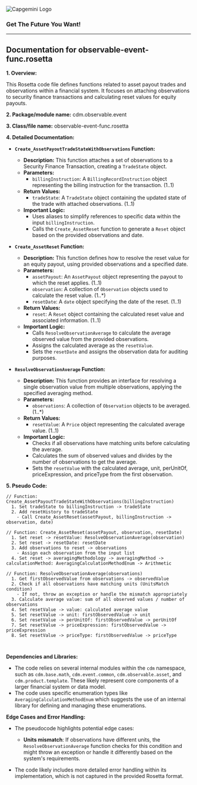 ![Capgemini Logo](https://www.capgemini.com/wp-content/themes/capgemini2020/assets/images/logo.svg)

### Get The Future You Want!

---
## Documentation for observable-event-func.rosetta

**1. Overview:**

This Rosetta code file defines functions related to asset payout trades and observations within a financial system. It focuses on attaching observations to security finance transactions and calculating reset values for equity payouts. 

**2. Package/module name:** cdm.observable.event

**3. Class/file name:** observable-event-func.rosetta

**4. Detailed Documentation:**

   - **`Create_AssetPayoutTradeStateWithObservations` Function:**
     - **Description:** This function attaches a set of observations to a Security Finance Transaction, creating a `TradeState` object. 
     - **Parameters:**
       - `billingInstruction`: A `BillingRecordInstruction` object representing the billing instruction for the transaction. (1..1)
     - **Return Values:**
       - `tradeState`: A `TradeState` object containing the updated state of the trade with attached observations. (1..1)
     - **Important Logic:**
       - Uses aliases to simplify references to specific data within the input `billingInstruction`.
       - Calls the `Create_AssetReset` function to generate a `Reset` object based on the provided observations and date.

   - **`Create_AssetReset` Function:**
     - **Description:** This function defines how to resolve the reset value for an equity payout, using provided observations and a specified date.
     - **Parameters:**
       - `assetPayout`: An `AssetPayout` object representing the payout to which the reset applies. (1..1)
       - `observation`: A collection of `Observation` objects used to calculate the reset value. (1..*)
       - `resetDate`: A `date` object specifying the date of the reset. (1..1)
     - **Return Values:**
       - `reset`: A `Reset` object containing the calculated reset value and associated information. (1..1)
     - **Important Logic:**
       - Calls `ResolveObservationAverage` to calculate the average observed value from the provided observations.
       - Assigns the calculated average as the `resetValue`.
       - Sets the `resetDate` and assigns the observation data for auditing purposes.

   - **`ResolveObservationAverage` Function:**
     - **Description:** This function provides an interface for resolving a single observation value from multiple observations, applying the specified averaging method.
     - **Parameters:**
       - `observations`: A collection of `Observation` objects to be averaged. (1..*)
     - **Return Values:**
       - `resetValue`: A `Price` object representing the calculated average value. (1..1)
     - **Important Logic:**
       - Checks if all observations have matching units before calculating the average.
       - Calculates the sum of observed values and divides by the number of observations to get the average.
       - Sets the `resetValue` with the calculated average, unit, perUnitOf, priceExpression, and priceType from the first observation.

**5. Pseudo Code:**


```
// Function: Create_AssetPayoutTradeStateWithObservations(billingInstruction)
  1. Set tradeState to billingInstruction -> tradeState
  2. Add resetHistory to tradeState 
    - Call Create_AssetReset(assetPayout, billingInstruction -> observation, date)

// Function: Create_AssetReset(assetPayout, observation, resetDate)
  1. Set reset -> resetValue: ResolveObservationAverage(observation)
  2. Set reset -> resetDate: resetDate
  3. Add observations to reset -> observations
    - Assign each observation from the input list
  4. Set reset -> averagingMethodology -> averagingMethod -> calculationMethod: AveragingCalculationMethodEnum -> Arithmetic

// Function: ResolveObservationAverage(observations)
  1. Get firstObservedValue from observations -> observedValue
  2. Check if all observations have matching units (UnitsMatch condition)
    - If not, throw an exception or handle the mismatch appropriately
  3. Calculate average value: sum of all observed values / number of observations
  4. Set resetValue -> value: calculated average value
  5. Set resetValue -> unit: firstObservedValue -> unit
  6. Set resetValue -> perUnitOf: firstObservedValue -> perUnitOf
  7. Set resetValue -> priceExpression: firstObservedValue -> priceExpression
  8. Set resetValue -> priceType: firstObservedValue -> priceType



```

**Dependencies and Libraries:**


- The code relies on several internal modules within the `cdm` namespace, such as `cdm.base.math`, `cdm.event.common`, `cdm.observable.asset`, and `cdm.product.template`. These likely represent core components of a larger financial system or data model.
-  The code uses specific enumeration types like `AveragingCalculationMethodEnum` which suggests the use of an internal library for defining and managing these enumerations.



**Edge Cases and Error Handling:**

- The pseudocode highlights potential edge cases:
    - **Units mismatch**: If observations have different units, the `ResolveObservationAverage` function checks for this condition and might throw an exception or handle it differently based on the system's requirements. 


-  The code likely includes more detailed error handling within its implementation, which is not captured in the provided Rosetta format.



